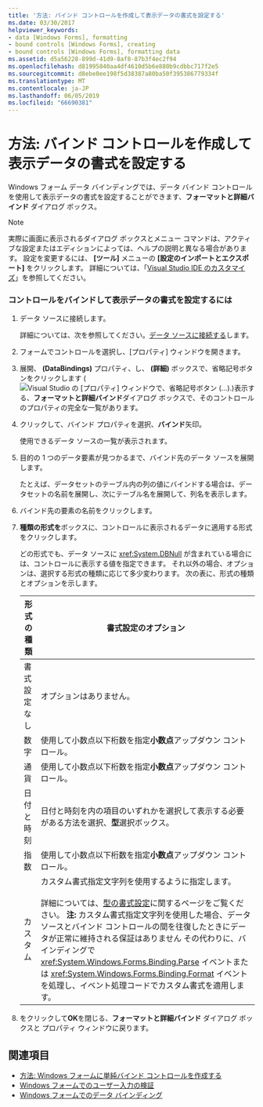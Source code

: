 ```yaml
---
title: '方法: バインド コントロールを作成して表示データの書式を設定する'
ms.date: 03/30/2017
helpviewer_keywords:
- data [Windows Forms], formatting
- bound controls [Windows Forms], creating
- bound controls [Windows Forms], formatting data
ms.assetid: d5a56228-899d-41d9-8af8-87b3f4ec2f94
ms.openlocfilehash: d81995840aa4df4610d5b6e880b9cdbbc717f2e5
ms.sourcegitcommit: d8ebe0ee198f5d38387a80ba50f395386779334f
ms.translationtype: MT
ms.contentlocale: ja-JP
ms.lasthandoff: 06/05/2019
ms.locfileid: "66690381"
---
```

# <a name="how-to-create-a-bound-control-and-format-the-displayed-data"></a>方法: バインド コントロールを作成して表示データの書式を設定する

Windows フォーム データ バインディングでは、データ バインド コントロールを使用して表示データの書式を設定することができます、**フォーマットと詳細バインド** ダイアログ ボックス。

> [!NOTE]
> 実際に画面に表示されるダイアログ ボックスとメニュー コマンドは、アクティブな設定またはエディションによっては、ヘルプの説明と異なる場合があります。 設定を変更するには、 **[ツール]** メニューの **[設定のインポートとエクスポート]** をクリックします。 詳細については、「[Visual Studio IDE のカスタマイズ](/visualstudio/ide/personalizing-the-visual-studio-ide)」を参照してください。

### <a name="to-bind-a-control-and-format-the-displayed-data"></a>コントロールをバインドして表示データの書式を設定するには

1. データ ソースに接続します。

     詳細については、次を参照してください。[データ ソースに接続する](../data/adonet/connecting-to-a-data-source.md)します。

2. フォームでコントロールを選択し、[プロパティ] ウィンドウを開きます。

3. 展開、 **(DataBindings)** プロパティ、し、 **(詳細)** ボックスで、省略記号ボタンをクリックします (![Visual Studio の [プロパティ] ウィンドウで、省略記号ボタン (…).](./media/how-to-create-a-bound-control-and-format-the-displayed-data/visual-studio-ellipsis-button.png))表示する、**フォーマットと詳細バインド**ダイアログ ボックスで、そのコントロールのプロパティの完全な一覧があります。

4. クリックして、バインド プロパティを選択、**バインド**矢印。

     使用できるデータ ソースの一覧が表示されます。

5. 目的の 1 つのデータ要素が見つかるまで、バインド先のデータ ソースを展開します。

     たとえば、データセットのテーブル内の列の値にバインドする場合は、データセットの名前を展開し、次にテーブル名を展開して、列名を表示します。

6. バインド先の要素の名前をクリックします。

7. **種類の形式を**ボックスに、コントロールに表示されるデータに適用する形式をクリックします。

     どの形式でも、データ ソースに <xref:System.DBNull> が含まれている場合には、コントロールに表示する値を指定できます。 それ以外の場合、オプションは、選択する形式の種類に応じて多少変わります。 次の表に、形式の種類とオプションを示します。

    |形式の種類|書式設定のオプション|
    |-----------------|-----------------------|
    |書式設定なし|オプションはありません。|
    |数字|使用して小数点以下桁数を指定**小数点**アップダウン コントロール。|
    |通貨|使用して小数点以下桁数を指定**小数点**アップダウン コントロール。|
    |日付と時刻|日付と時刻を内の項目のいずれかを選択して表示する必要がある方法を選択、**型**選択ボックス。|
    |指数|使用して小数点以下桁数を指定**小数点**アップダウン コントロール。|
    |カスタム|カスタム書式指定文字列を使用するように指定します。<br /><br /> 詳細については、[型の書式設定](../../standard/base-types/formatting-types.md)に関するページをご覧ください。 **注:** カスタム書式指定文字列を使用した場合、データ ソースとバインド コントロールの間を往復したときにデータが正常に維持される保証はありません その代わりに、バインディングで <xref:System.Windows.Forms.Binding.Parse> イベントまたは <xref:System.Windows.Forms.Binding.Format> イベントを処理し、イベント処理コードでカスタム書式を適用します。|

8. をクリックして**OK**を閉じる、**フォーマットと詳細バインド** ダイアログ ボックスと プロパティ ウィンドウに戻ります。

## <a name="see-also"></a>関連項目

- [方法: Windows フォームに単純バインド コントロールを作成する](how-to-create-a-simple-bound-control-on-a-windows-form.md)
- [Windows フォームでのユーザー入力の検証](user-input-validation-in-windows-forms.md)
- [Windows フォームでのデータ バインディング](windows-forms-data-binding.md)
